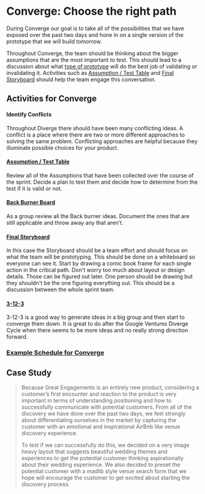 # Converge: Choose the right path

During Converge our goal is to take all of the possibilities that we have exposed over the past two days and hone in on a single version of the prototype that we will build tomorrow.

Throughout Converge, the team should be thinking about the bigger assumptions that are the most important to test. This should lead to a discussion about what [type of prototype](../prototype-quickly-build-the-right-path.md#activities-for-prototype) will do the best job of validating or invalidating it. Activities such as [Assumption / Test Table](exercises/assumptions-test-board.md) and [Final Storyboard](./#final-storyboard) should help the team engage this conversation.

## Activities for Converge

#### Identify Conflicts

Throughout Diverge there should have been many conflicting ideas. A conflict is a place where there are two or more different approaches to solving the same problem. Conflicting approaches are helpful because they illuminate possible choices for your product.

#### [Assumption / Test Table](exercises/assumptions-test-board.md)

Review all of the Assumptions that have been collected over the course of the sprint. Decide a plan to test them and decide how to determine from the test if it is valid or not.

#### [Back Burner Board](exercises/back-burner-board.md)

As a group review all the Back burner ideas. Document the ones that are still applicable and throw away any that aren't.

#### [Final Storyboard](exercises/storyboards.md)

In this case the Storyboard should be a team effort and should focus on what the team will be prototyping. This should be done on a whiteboard so everyone can see it. Start by drawing a comic book frame for each single action in the critical path. Don't worry too much about layout or design details. Those can be figured out later. One person should be drawing but they shouldn't be the one figuring everything out. This should be a discussion between the whole sprint team.

#### [3-12-3](exercises/3-12-3.md)

3-12-3 is a good way to generate ideas in a big group and then start to converge them down. It is great to do after the Google Ventures Diverge Cycle when there seems to be more ideas and no really strong direction forward.

### [Example Schedule for Converge](example-schedule-for-converge.md)

## Case Study

> Because Great Engagements is an entirely new product, considering a customer’s first encounter and reaction to the product is very important in terms of understanding positioning and how to successfully communicate with potential customers. From all of the discovery we have done over the past two days, we feel strongly about differentiating ourselves in the market by capturing the customer with an emotional and inspirational AirBnb like venue discovery experience.
>
> To test if we can successfully do this, we decided on a very image heavy layout that suggests beautiful wedding themes and experiences to get the potential customer thinking aspirationally about their wedding experience. We also decided to preset the potential customer with a madlib style venue search form that we hope will encourage the customer to get excited about starting the discovery process.

